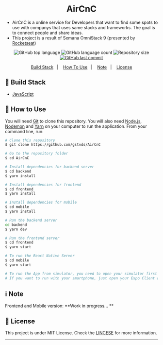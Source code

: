 <h1 align="center">AirCnC</h1>

- AirCnC is a online service for Developers that want to find some spots to use with companys that uses same stacks and frameworks. The goal is to connect people and share ideas.
- This project is a result of Semana OmniStack 9 (presented by [Rocketseat][rocket])

<p align="center">
          <img alt="GitHub top language" src="https://img.shields.io/github/languages/top/gstvds/AirCnC.svg">
          <img alt="GitHub language count" src="https://img.shields.io/github/languages/count/gstvds/AirCnC.svg">
          <img alt="Repository size" src="https://img.shields.io/github/repo-size/gstvds/AirCnC.svg">
       <a href="https://github.com/gstvds/AirCnC/commits/master">
          <img alt="GitHub last commit" src="https://img.shields.io/github/last-commit/gstvds/AirCnC.svg">
       </a>
</p>

<p align="center">
  <a href="#rocket-build-stack">Build Stack</a>&nbsp;&nbsp;&nbsp;|&nbsp;&nbsp;&nbsp;
  <a href="#memo-how-to-use">How To Use</a>&nbsp;&nbsp;&nbsp;|&nbsp;&nbsp;&nbsp;
  <a href="#information_source-note">Note</a>&nbsp;&nbsp;&nbsp;|&nbsp;&nbsp;&nbsp;
  <a href="#memo-license">License</a>
</p>

## :rocket: Build Stack

- [JavaScript][js]

## :memo: How to Use

You will need [Git](https://git-scm.com) to clone this repository. You will also need [Node.js][nodejs], [Nodemon][nodemon] and [Yarn][yarn] on your computer to run the application.
From your command line, run:

```bash
# Clone this repository
$ git clone https://github.com/gstvds/AirCnC

# Go to the repository folder
$ cd AirCnC

# Install dependencies for backend server
$ cd backend
$ yarn install

# Install dependencies for frontend
$ cd frontend
$ yarn install

# Install dependencies for mobile
$ cd mobile
$ yarn install

# Run the backend server
cd backend
$ yarn dev

# Run the frontend server
$ cd frontend
$ yarn start

# To run the React Native Server
$ cd mobile
$ yarn start

# To run the App from simulator, you need to open your simulator first (works with Android and iOS (macOS only)) and then go to Expo website and click "Run on Simulator".
# If you want to run with your smartphone, just open your Expo Client app and scan Expo QR Code.
```

## :information_source: Note

Frontend and Mobile version: **Work in progress... **

## :memo: License

This project is under MIT License. Check the [LINCESE](https://github.com/gstvds/AirCnC/blob/master/LICENSE.txt) for more information.

---

[axios]: https://github.com/axios/axios/
[mongodb]: https://www.mongodb.com/
[nodejs]: https://nodejs.org/
[yarn]: https://yarnpgk.com/
[reactjs]: https://reactjs.org/
[nodemon]: https://nodemon.io/
[reactnative]: https://facebook.github.io/react-native/
[rocket]: https://rocketseat.com.br
[express]: https://expressjs.com
[mongoose]: https://mongoosejs.com
[insomnia]: https://insomnia.rest
[js]: https://www.javascript.com
